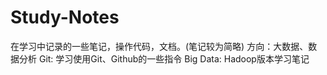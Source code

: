 # Study-Notes
在学习中记录的一些笔记，操作代码，文档。(笔记较为简略)
方向：大数据、数据分析
Git:	学习使用Git、Github的一些指令
Big Data:   Hadoop版本学习笔记



